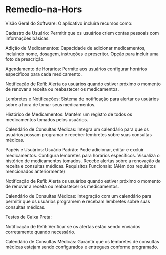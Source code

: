 # Remedio-na-Hors
Visão Geral do Software:
O aplicativo incluirá recursos como:

Cadastro de Usuário:
Permitir que os usuários criem contas pessoais com informações básicas.

Adição de Medicamentos:
Capacidade de adicionar medicamentos, incluindo nome, dosagem, instruções e prescritor.
Opção para incluir uma foto da prescrição.

Agendamento de Horários:
Permite aos usuários configurar horários específicos para cada medicamento.

Notificação de Refil:
Alerta os usuários quando estiver próximo o momento de renovar a receita ou reabastecer os medicamentos.

Lembretes e Notificações:
Sistema de notificação para alertar os usuários sobre a hora de tomar seus medicamentos.

Histórico de Medicamentos:
Mantém um registro de todos os medicamentos tomados pelos usuários.

Calendário de Consultas Médicas:
Integra um calendário para que os usuários possam programar e receber lembretes sobre suas consultas médicas.

Papéis e Usuários:
Usuário Padrão:
Pode adicionar, editar e excluir medicamentos.
Configura lembretes para horários específicos.
Visualiza o histórico de medicamentos tomados.
Recebe alertas sobre a renovação da receita e consultas médicas.
Requisitos Funcionais:
(Além dos requisitos mencionados anteriormente)

Notificação de Refil:
Alerta os usuários quando estiver próximo o momento de renovar a receita ou reabastecer os medicamentos.

Calendário de Consultas Médicas:
Integração com um calendário para permitir que os usuários programem e recebam lembretes sobre suas consultas médicas.

Testes de Caixa Preta:

Notificação de Refil:
Verificar se os alertas estão sendo enviados corretamente quando necessário.

Calendário de Consultas Médicas:
Garantir que os lembretes de consultas médicas estejam sendo configurados e entregues conforme programado.

